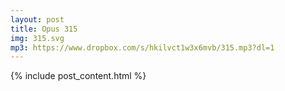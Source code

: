 ```yaml
---
layout: post
title: Opus 315
img: 315.svg
mp3: https://www.dropbox.com/s/hkilvct1w3x6mvb/315.mp3?dl=1
---
```


{% include post_content.html %}
